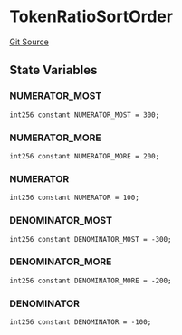 # TokenRatioSortOrder
[Git Source](https://github.com/KYRDTeam/ilo-contracts/blob/be1379a5058f6506f3a229427893748ee4e5ab65/src/libraries/TokenRatioSortOrder.sol)


## State Variables
### NUMERATOR_MOST

```solidity
int256 constant NUMERATOR_MOST = 300;
```


### NUMERATOR_MORE

```solidity
int256 constant NUMERATOR_MORE = 200;
```


### NUMERATOR

```solidity
int256 constant NUMERATOR = 100;
```


### DENOMINATOR_MOST

```solidity
int256 constant DENOMINATOR_MOST = -300;
```


### DENOMINATOR_MORE

```solidity
int256 constant DENOMINATOR_MORE = -200;
```


### DENOMINATOR

```solidity
int256 constant DENOMINATOR = -100;
```


